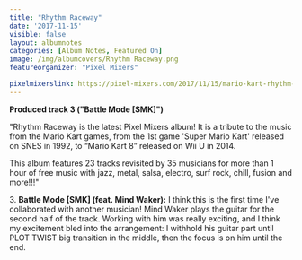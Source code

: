 ```yaml
---
title: "Rhythm Raceway"
date: '2017-11-15'
visible: false
layout: albumnotes
categories: [Album Notes, Featured On]
image: /img/albumcovers/Rhythm Raceway.png
featureorganizer: "Pixel Mixers"

pixelmixerslink: https://pixel-mixers.com/2017/11/15/mario-kart-rhythm-raceway-album/
---
```

**Produced track 3 ("Battle Mode [SMK]")**

"Rhythm Raceway is the latest Pixel Mixers album!
It is a tribute to the music from the Mario Kart games, from the 1st game 'Super Mario Kart' released on SNES in 1992, to “Mario Kart 8” released on Wii U in 2014.

This album features 23 tracks revisited by 35 musicians for more than 1 hour of free music with jazz, metal, salsa, electro, surf rock, chill, fusion and more!!!"

3\. **Battle Mode [SMK] (feat. Mind Waker):** I think this is the first time I've collaborated with another musician! Mind Waker plays the guitar for the second half of the track. Working with him was really exciting, and I think my excitement bled into the arrangement: I withhold his guitar part until PLOT TWIST big transition in the middle, then the focus is on him until the end.
